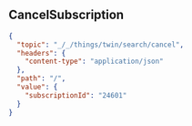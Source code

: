 ## CancelSubscription

```json
{
  "topic": "_/_/things/twin/search/cancel",
  "headers": {
    "content-type": "application/json"
  },
  "path": "/",
  "value": {
    "subscriptionId": "24601"
  }
}
```
